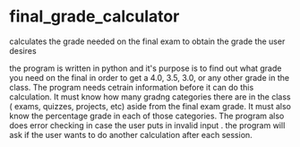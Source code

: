 # final_grade_calculator
calculates the grade needed on the final exam to obtain the grade the user desires


the program is written in python and it's purpose is to find out what grade you need on the final in order to get a 4.0, 3.5, 3.0, or any other grade in the class. The program needs cetrain information before it can do this calculation. It must know how many gradng categories there are in the class ( exams, quizzes, projects, etc) aside from the final exam grade. It must also know the percentage grade in each of those categories. The program also does error checking in case the user puts in invalid input . the program will ask if the user wants to do another calculation after each session.
